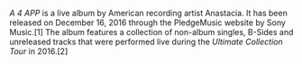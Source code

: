 _A 4 APP_ is a live album by American recording artist Anastacia. It has been released on December 16, 2016 through the PledgeMusic website by Sony Music.[1] The album features a collection of non-album singles, B-Sides and unreleased tracks that were performed live during the _Ultimate Collection Tour_ in 2016.[2]
